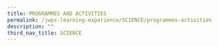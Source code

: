 ```yaml
---
title: PROGRAMMES AND ACTIVITIES
permalink: /jwps-learning-experience/SCIENCE/programmes-activities
description: ""
third_nav_title: SCIENCE
---
```

